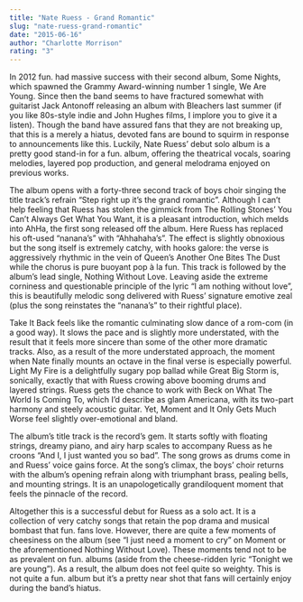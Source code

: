 ```yaml
---
title: "Nate Ruess - Grand Romantic"
slug: "nate-ruess-grand-romantic"
date: "2015-06-16"
author: "Charlotte Morrison"
rating: "3"
---
```


In 2012 fun. had massive success with their second album, Some Nights, which spawned the Grammy Award-winning number 1 single, We Are Young. Since then the band seems to have fractured somewhat with guitarist Jack Antonoff releasing an album with Bleachers last summer (if you like 80s-style indie and John Hughes films, I implore you to give it a listen). Though the band have assured fans that they are not breaking up, that this is a merely a hiatus, devoted fans are bound to squirm in response to announcements like this. Luckily, Nate Ruess’ debut solo album is a pretty good stand-in for a fun. album, offering the theatrical vocals, soaring melodies, layered pop production, and general melodrama enjoyed on previous works.

The album opens with a forty-three second track of boys choir singing the title track’s refrain “Step right up it’s the grand romantic”. Although I can’t help feeling that Ruess has stolen the gimmick from The Rolling Stones’ You Can’t Always Get What You Want, it is a pleasant introduction, which melds into AhHa, the first song released off the album. Here Ruess has replaced his oft-used “nanana’s” with “Ahhahaha’s”. The effect is slightly obnoxious but the song itself is extremely catchy, with hooks galore: the verse is aggressively rhythmic in the vein of Queen’s Another One Bites The Dust while the chorus is pure buoyant pop à la fun. This track is followed by the album’s lead single, Nothing Without Love. Leaving aside the extreme corniness and questionable principle of the lyric “I am nothing without love”, this is beautifully melodic song delivered with Ruess’ signature emotive zeal (plus the song reinstates the “nanana’s” to their rightful place).

Take It Back feels like the romantic culminating slow dance of a rom-com (in a good way). It slows the pace and is slightly more understated, with the result that it feels more sincere than some of the other more dramatic tracks. Also, as a result of the more understated approach, the moment when Nate finally mounts an octave in the final verse is especially powerful. Light My Fire is a delightfully sugary pop ballad while Great Big Storm is, sonically, exactly that with Ruess crowing above booming drums and layered strings. Ruess gets the chance to work with Beck on What The World Is Coming To, which I’d describe as glam Americana, with its two-part harmony and steely acoustic guitar. Yet, Moment and It Only Gets Much Worse feel slightly over-emotional and bland.

The album’s title track is the record’s gem. It starts softly with floating strings, dreamy piano, and airy harp scales to accompany Ruess as he croons “And I, I just wanted you so bad”. The song grows as drums come in and Ruess’ voice gains force. At the song’s climax, the boys’ choir returns with the album’s opening refrain along with triumphant brass, pealing bells, and mounting strings. It is an unapologetically grandiloquent moment that feels the pinnacle of the record.

Altogether this is a successful debut for Ruess as a solo act. It is a collection of very catchy songs that retain the pop drama and musical bombast that fun. fans love. However, there are quite a few moments of cheesiness on the album (see “I just need a moment to cry” on Moment or the aforementioned Nothing Without Love). These moments tend not to be as prevalent on fun. albums (aside from the cheese-ridden lyric “Tonight we are young”). As a result, the album does not feel quite so weighty. This is not quite a fun. album but it’s a pretty near shot that fans will certainly enjoy during the band’s hiatus.

